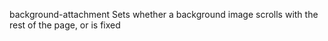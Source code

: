 background-attachment
    Sets whether a background image scrolls with the rest of the page, or is fixed
